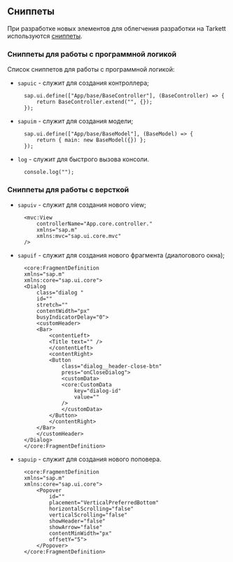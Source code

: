 ## Сниппеты

При разработке новых элементов для облегчения разработки на Tarkett используются [сниппеты](https://ru.wikipedia.org/wiki/%D0%A1%D0%BD%D0%B8%D0%BF%D0%BF%D0%B5%D1%82).

### Сниппеты для работы с программной логикой

Список сниппетов для работы с программной логикой:

- `sapuic` - служит для создания контроллера;

        sap.ui.define(["App/base/BaseController"], (BaseController) => {
            return BaseController.extend("", {});
        });

- `sapuim` - служит для создания модели;

        sap.ui.define(["App/base/BaseModel"], (BaseModel) => {
            return { main: new BaseModel({}) };
        });

- `log` - служит для быстрого вызова консоли.

        console.log("");

### Сниппеты для работы с версткой

- `sapuiv` - служит для создания нового view;

        <mvc:View
            controllerName="App.core.controller."
            xmlns="sap.m"
            xmlns:mvc="sap.ui.core.mvc"
        />

- `sapuif` - служит для создания нового фрагмента (диалогового окна);

        <core:FragmentDefinition
        xmlns="sap.m"
        xmlns:core="sap.ui.core">
        <Dialog
            class="dialog "
            id=""
            stretch=""
            contentWidth="px"
            busyIndicatorDelay="0">
            <customHeader>
            <Bar>
                <contentLeft>
                <Title text="" />
                </contentLeft>
                <contentRight>
                <Button
                    class="dialog__header-close-btn"
                    press="onCloseDialog">
                    <customData>
                    <core:CustomData
                        key="dialog-id"
                        value=""
                    />
                    </customData>
                </Button>
                </contentRight>
            </Bar>
            </customHeader>
        </Dialog>
        </core:FragmentDefinition>

- `sapuip` - служит для создания нового поповера.

        <core:FragmentDefinition
        xmlns="sap.m"
        xmlns:core="sap.ui.core">
            <Popover
                id=""
                placement="VerticalPreferredBottom"
                horizontalScrolling="false"
                verticalScrolling="false"
                showHeader="false"
                showArrow="false"
                contentMinWidth="px"
                offsetY="5">
            </Popover>
        </core:FragmentDefinition>
